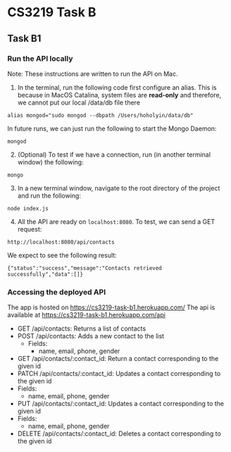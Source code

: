 # CS3219 Task B

## Task B1 
### Run the API locally
Note: These instructions are written to run the API on Mac.

1. In the terminal, run the following code first configure an alias. This is because in MacOS Catalina, system files are **read-only** and 
therefore, we cannot put our local /data/db file there
```
alias mongod="sudo mongod --dbpath /Users/hoholyin/data/db"
```

In future runs, we can just run the following to start the Mongo Daemon:
```
mongod
```

2. (Optional) To test if we have a connection, run (in another terminal window) the following:
```
mongo
```

3. In a new terminal window, navigate to the root directory of the project and run the following:
```
node index.js
```

4. All the API are ready on `localhost:8080`. To test, we can send a GET request:
```
http://localhost:8080/api/contacts
```
We expect to see the following result:
```
{"status":"success","message":"Contacts retrieved successfully","data":[]}
```
### Accessing the deployed API
The app is hosted on https://cs3219-task-b1.herokuapp.com/
The api is available at https://cs3219-task-b1.herokuapp.com/api

- GET /api/contacts: Returns a list of contacts
- POST /api/contacts: Adds a new contact to the list
  - Fields:
     - name, email, phone, gender
- GET /api/contacts/:contact_id: Return a contact corresponding to the given id
- PATCH /api/contacts/:contact_id: Updates a contact corresponding to the given id
- Fields:
     - name, email, phone, gender
- PUT /api/contacts/:contact_id: Updates a contact corresponding to the given id
- Fields:
     - name, email, phone, gender
- DELETE /api/contacts/:contact_id: Deletes a contact corresponding to the given id

